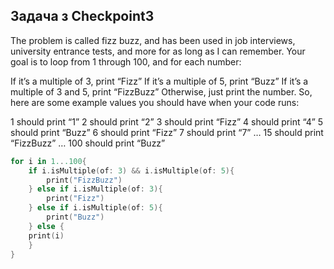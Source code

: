 ## Задача з Checkpoint3

The problem is called fizz buzz, and has been used in job interviews, university entrance tests, and more for as long as I can remember. Your goal is to loop from 1 through 100, and for each number:

If it’s a multiple of 3, print “Fizz”
If it’s a multiple of 5, print “Buzz”
If it’s a multiple of 3 and 5, print “FizzBuzz”
Otherwise, just print the number.
So, here are some example values you should have when your code runs:

1 should print “1”
2 should print “2”
3 should print “Fizz”
4 should print “4”
5 should print “Buzz”
6 should print “Fizz”
7 should print “7”
…
15 should print “FizzBuzz”
…
100 should print “Buzz”
```swift
for i in 1...100{
    if i.isMultiple(of: 3) && i.isMultiple(of: 5){
        print("FizzBuzz")
    } else if i.isMultiple(of: 3){
        print("Fizz")
    } else if i.isMultiple(of: 5){
        print("Buzz")
    } else {
    print(i)
    }
}
```
